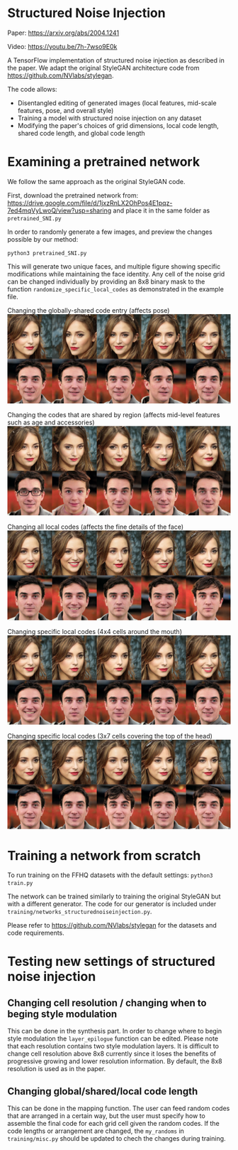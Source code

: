 # Structured Noise Injection
Paper: https://arxiv.org/abs/2004.1241

Video: https://youtu.be/7h-7wso9E0k

A TensorFlow implementation of structured noise injection as described in the paper. We adapt the original StyleGAN architecture code from https://github.com/NVlabs/stylegan. 

The code allows:
-  Disentangled editing of generated images (local features, mid-scale features, pose, and overall style)
-  Training a model with structured noise injection on any dataset
-  Modifying the paper's choices of grid dimensions, local code length, shared code length, and global code length 


# Examining a pretrained network
We follow the same approach as the original StyleGAN code.

First, download the pretrained network from:
https://drive.google.com/file/d/1jxzRnLX2OhPos4E1pqz-7ed4mqVyLwoQ/view?usp=sharing
and place it in the same folder as ```pretrained_SNI.py```

In order to randomly generate a few images, and preview the changes possible by our method:
```
python3 pretrained_SNI.py
```
This will generate two unique faces, and multiple figure showing specific modifications while maintaining the face identity.
Any cell of the noise grid can be changed individually by providing an 8x8 binary mask to the function ``` randomize_specific_local_codes ``` as demonstrated in the example file.

Changing the globally-shared code entry (affects pose)
![GlobalCodeExamples](/example_fakes_global.png)

Changing the codes that are shared by region (affects mid-level features such as age and accessories)
![SharedCodeExamples](/example_fakes_shared.png)

Changing all local codes (affects the fine details of the face)
![localCodeExamples](/example_fakes_alllocal.png)

Changing specific local codes (4x4 cells around the mouth)
![mouthCodeExamples](/example_fakes_mouth.png)

Changing specific local codes (3x7 cells covering the top of the head)
![hairCodeExamples](/example_fakes_hair.png)

# Training a network from scratch
To run training on the FFHQ datasets with the default settings:
``` python3 train.py ```

The network can be trained similarly to training the original StyleGAN but with a different generator. The code for our generator is included under ``` training/networks_structurednoiseinjection.py ```.

Please refer to https://github.com/NVlabs/stylegan for the datasets and code requirements.



# Testing new settings of structured noise injection
## Changing cell resolution / changing when to beging style modulation
This can be done in the synthesis part. 
In order to change where to begin style modulation the ```layer_epilogue``` function can be edited. Please note that each resolution contains two style modulation layers.
It is difficult to change cell resolution above 8x8 currently since it loses the benefits of progressive growing and lower resolution information. By default, the 8x8 resolution is used as in the paper.

## Changing global/shared/local code length
This can be done in the mapping function. The user can feed random codes that are arranged in a certain way, but the user must specify how to assemble the final code for each grid cell given the random codes. If the code lengths or arrangement are changed, the ```my_randoms``` in ```training/misc.py``` should be updated to chech the changes during training.



